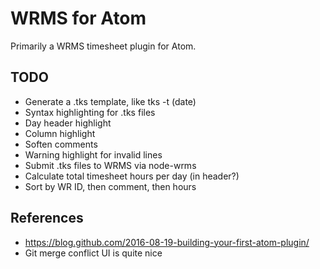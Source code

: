 # WRMS for Atom

Primarily a WRMS timesheet plugin for Atom.

## TODO

* Generate a .tks template, like tks -t (date)
* Syntax highlighting for .tks files
 * Day header highlight
 * Column highlight
 * Soften comments
 * Warning highlight for invalid lines
* Submit .tks files to WRMS via node-wrms
* Calculate total timesheet hours per day (in header?)
* Sort by WR ID, then comment, then hours

## References

* https://blog.github.com/2016-08-19-building-your-first-atom-plugin/
* Git merge conflict UI is quite nice
